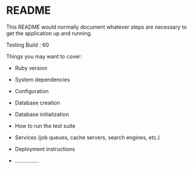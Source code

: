 # README

This README would normally document whatever steps are necessary to get the
application up and running.

Testing Build : 60

Things you may want to cover:

* Ruby version

* System dependencies

* Configuration

* Database creation

* Database initialization

* How to run the test suite

* Services (job queues, cache servers, search engines, etc.)

* Deployment instructions

* ................
